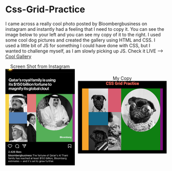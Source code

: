 # Css-Grid-Practice

 I came across a really cool photo posted by Bloombergbusiness on instagram and instantly had a feeling that I need to copy it. You can see the image below to your left and you can see my copy of it to the right. I used some cool dog pictures and created the gallery using HTML and CSS. I used a little bit of JS for something I could have done with CSS, but I wanted to challenge myself, as I am slowly picking up JS. Check it LIVE --> <a href="https://hamzaibrahimi.github.io/Css-Grid-Practice/">Cool Gallery</a>

<div style = 'display:flex; gap: 10px; align-items: center;'>
    <div>
    <div style = 'text-align:center'> Screen Shot from Instagram </div>
    <img src = 'result/IMG_6117.PNG' alt = 'Instagram Photo' style = 'width: 800px; height: 300px; object-fit:cover;'>
    </div>
    <div>
    <div style = 'text-align:center'> My Copy </div>
    <img src = 'result/my-result.PNG' alt = 'Instagram Photo' >
    </div>
    
</div>